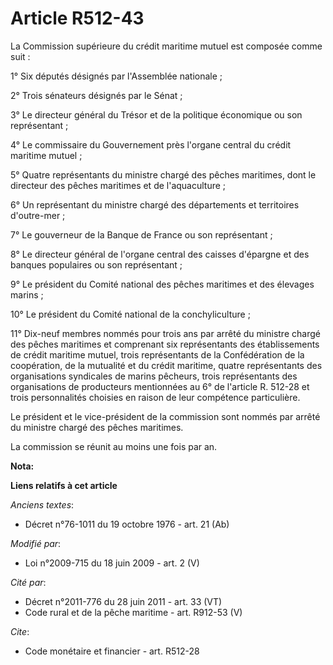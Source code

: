 # Article R512-43

La Commission supérieure du crédit maritime mutuel est composée comme suit : 

1° Six députés désignés par l'Assemblée nationale ; 

2° Trois sénateurs désignés par le Sénat ; 

3° Le directeur général du Trésor et de la politique économique ou son représentant ; 

4° Le commissaire du Gouvernement près l'organe central du crédit maritime mutuel ; 

5° Quatre représentants du ministre chargé des pêches maritimes, dont le directeur des pêches maritimes et de
l'aquaculture ; 

6° Un représentant du ministre chargé des départements et territoires d'outre-mer ; 

7° Le gouverneur de la Banque de France ou son représentant ; 

8° Le directeur général de l'organe central des caisses d'épargne et des banques populaires ou son représentant ; 

9° Le président du Comité national des pêches maritimes et des élevages marins ; 

10° Le président du Comité national de la conchyliculture ; 

11° Dix-neuf membres nommés pour trois ans par arrêté du ministre chargé des pêches maritimes et comprenant six représentants
des établissements de crédit maritime mutuel, trois représentants de la Confédération de la coopération, de la mutualité et
du crédit maritime, quatre représentants des organisations syndicales de marins pêcheurs, trois représentants des
organisations de producteurs mentionnées au 6° de l'article R. 512-28 et trois personnalités choisies en raison de leur
compétence particulière. 

Le président et le vice-président de la commission sont nommés par arrêté du ministre chargé des pêches maritimes. 

La commission se réunit au moins une fois par an.

**Nota:**



**Liens relatifs à cet article**

_Anciens textes_:

  - Décret n°76-1011 du 19 octobre 1976 - art. 21 (Ab)

_Modifié par_:

  - Loi n°2009-715 du 18 juin 2009 - art. 2 (V)

_Cité par_:

  - Décret n°2011-776 du 28 juin 2011 - art. 33 (VT)
  - Code rural et de la pêche maritime - art. R912-53 (V)

_Cite_:

  - Code monétaire et financier - art. R512-28
